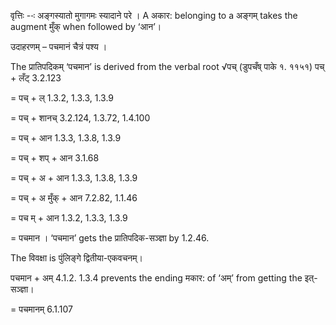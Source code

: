 




वृत्तिः --ः अङ्गस्यातो मुगागमः स्‍यादाने परे । A अकार: belonging to a अङ्गम् takes the augment मुँक् when followed by ‘आन’।


उदाहरणम् – पचमानं चैत्रं पश्‍य ।


The प्रातिपदिकम् ‘पचमान’ is derived from the verbal root √पच् (डुपचँष् पाके १. ११५१)
पच् + लँट् 3.2.123

= पच् + ल् 1.3.2, 1.3.3, 1.3.9

= पच् + शानच् 3.2.124, 1.3.72, 1.4.100

= पच् + आन 1.3.3, 1.3.8, 1.3.9

= पच् + शप् + आन 3.1.68

= पच् + अ + आन 1.3.3, 1.3.8, 1.3.9

= पच् + अ मुँक् + आन 7.2.82, 1.1.46

= पच म् + आन 1.3.2, 1.3.3, 1.3.9

= पचमान । ‘पचमान’ gets the प्रातिपदिक-सञ्ज्ञा by 1.2.46.


The विवक्षा is पुंलिङ्गे द्वितीया-एकवचनम्।

पचमान + अम् 4.1.2. 1.3.4 prevents the ending मकार: of ‘अम्’ from getting the इत्-सञ्ज्ञा।

= पचमानम् 6.1.107

